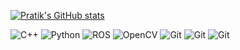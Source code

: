 [![Pratik's GitHub stats](https://github-readme-stats.vercel.app/api?username=pratik-a99&theme=dark)]()

 ![C++](https://img.shields.io/badge/c++-%2300599C.svg?style=flat-square&logo=c%2B%2B&logoColor=white)
![Python](https://img.shields.io/badge/python-3670A0?style=flat-square&logo=python&logoColor=ffdd54)
 ![ROS](https://img.shields.io/badge/ros-%230A0FF9.svg?style=flat-square&logo=ros&logoColor=white)
 ![OpenCV](https://img.shields.io/badge/opencv-%23white.svg?style=flat-square&logo=opencv&logoColor=white)
 ![Git](https://img.shields.io/badge/git-%23F05033.svg?style=flat-square&logo=git&logoColor=white)
 ![Git](https://img.shields.io/badge/Travis%20CI-%3EAAAF.svg?style=flat-square&logo=travisci&logoColor=white)
![Git](https://img.shields.io/badge/Coveralls-%3F5767.svg?style=flat-square&logo=coveralls&logoColor=white)





<!--
**pratik-a99/pratik-a99** is a ✨ _special_ ✨ repository because its `README.md` (this file) appears on your GitHub profile.

Here are some ideas to get you started:

- 🔭 I’m currently working on ...
- 🌱 I’m currently learning ...
- 👯 I’m looking to collaborate on ...
- 🤔 I’m looking for help with ...
- 💬 Ask me about ...
- 📫 How to reach me: ...
- 😄 Pronouns: ...
- ⚡ Fun fact: ...
-->

